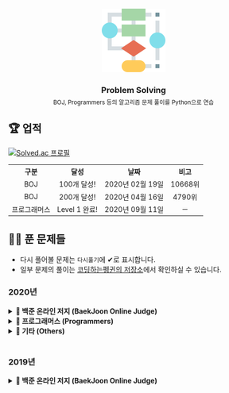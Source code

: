 <!-- PROJECT LOGO -->
<br />
<div align="center">
  <a href="https://github.com/coodingpenguin/repository-guideline">
    <img src="logo.png" alt="Logo" width="128" height="128">
  </a>
  <h3 style='border: none; margin-bottom: 5px;'>Problem Solving</h3>
  <small>BOJ, Programmers 등의 알고리즘 문제 풀이를 Python으로 연습</small>
</div>

## 🏆 업적

[![Solved.ac
프로필](http://mazassumnida.wtf/api/generate_badge?boj=unodostre)](https://solved.ac/unodostre)

<table>
    <tr>
        <th align="center">구분</th>
        <th align="center">달성</th>
        <th align="center">날짜</th>
        <th align="center">비고</th>
    </tr>
    <tr>
        <td align="center">BOJ</td>
        <td align="center">100개 달성!</td>
        <td align="center">2020년 02월 19일</td>
        <td align="center">10668위</td>
    </tr>
    <tr>
        <td align="center">BOJ</td>
        <td align="center">200개 달성!</td>
        <td align="center">2020년 04월 16일</td>
        <td align="center">4790위</td>
    </tr>
    <tr>
        <td align="center">프로그래머스</td>
        <td align="center">Level 1 완료!</td>
        <td align="center">2020년 09월 11일</td>
        <td align="center">─</td>
    </tr>
</table>

## 👩‍💻 푼 문제들

- 다시 풀어볼 문제는 `다시풀기`에 ✔로 표시합니다.
- 일부 문제의 풀이는 [코딩하는펭귄의 저장소](https://cooding-penguin.netlify.app/)에서 확인하실 수 있습니다.

### 2020년

<details markdown="1">
<summary><strong>📄 백준 온라인 저지 (BaekJoon Online Judge)</strong></summary>

<br/>

| 문제 번호 |                                 제목                                 | 다시 풀기 |
| :-------: | :------------------------------------------------------------------: | :-------: |
|   1546    |                 [평균](https://www.acmicpc.net/1546)                 |           |
|   2163    |        [초콜릿 자르기](https://www.acmicpc.net/problem/2163)         |           |
|   2525    |          [오븐 시계](https://www.acmicpc.net/problem/2525)           |           |
|   2530    |        [인공지능 시계](https://www.acmicpc.net/problem/2530)         |           |
|   2675    |         [문자열 반복](https://www.acmicpc.net/problem/2675)          |           |
|   2884    |           [알람시계](https://www.acmicpc.net/problem/2884)           |           |
|   2920    |             [음계](https://www.acmicpc.net/problem/2920)             |           |
|   2935    |             [소음](https://www.acmicpc.net/problem/2935)             |           |
|   3046    |              [R2](https://www.acmicpc.net/problem/3046)              |           |
|   5355    |          [화성 수학](https://www.acmicpc.net/problem/5355)           |           |
|   10699   |          [오늘날짜](https://www.acmicpc.net/problem/10699)           |           |
|   11653   |         [소인수분해](https://www.acmicpc.net/problem/11653)          |     ✔     |
|   2484    |         [주사위 네개](https://www.acmicpc.net/problem/2484)          |           |
|   9012    |             [괄호](https://www.acmicpc.net/problem/9012)             |           |
|   1789    |          [수들의 합](https://www.acmicpc.net/problem/1789)           |           |
|   10039   |          [평균 점수](https://www.acmicpc.net/problem/10039)          |           |
|   1934    |          [최소공배수](https://www.acmicpc.net/problem/1934)          |           |
|   4101    |            [크냐?](https://www.acmicpc.net/problem/4101)             |           |
|   2480    |         [주사위 세개](https://www.acmicpc.net/problem/2480)          |           |
|   10156   |            [과자](https://www.acmicpc.net/problem/10156)             |           |
|   3009    |          [네 번째 점](https://www.acmicpc.net/problem/3009)          |           |
|   2476    |         [주사위 게임](https://www.acmicpc.net/problem/2476)          |           |
|   2754    |          [학점 계산](https://www.acmicpc.net/problem/2754)           |           |
|   7567    |             [덩치](https://www.acmicpc.net/problem/7567)             |           |
|   5063    |             [TGN](https://www.acmicpc.net/problem/5063)              |           |
|   10102   |            [개표](https://www.acmicpc.net/problem/10102)             |           |
|   10886   |   [0 = not cute / 1 = cute](https://www.acmicpc.net/problem/10886)   |           |
|   10988   |    [팰린드롬인지 확인하기](https://www.acmicpc.net/problem/10988)    |           |
|   5086    |         [배수와 약수](https://www.acmicpc.net/problem/5086)          |           |
|   9610    |            [사분면](https://www.acmicpc.net/problem/9610)            |           |
|   9506    |         [약수들의 합](https://www.acmicpc.net/problem/9506)          |           |
|   10103   |         [주사위 게임](https://www.acmicpc.net/problem/10103)         |           |
|   10214   |          [Baseball](https://www.acmicpc.net/problem/10214)           |           |
|   11557   |   [Yangjojang of The Year](https://www.acmicpc.net/problem/11557)    |           |
|   1977    |          [완전제곱수](https://www.acmicpc.net/problem/1977)          |           |
|   11098   |       [첼시를 도와줘!](https://www.acmicpc.net/problem/11098)        |           |
|   5635    |             [생일](https://www.acmicpc.net/problem/5635)             |           |
|   1408    |              [24](https://www.acmicpc.net/problem/1408)              |           |
|   2440    |         [별 찍기 - 3](https://www.acmicpc.net/problem/2440)          |           |
|   2441    |         [별 찍기 - 4](https://www.acmicpc.net/problem/2441)          |           |
|   2609    |   [최대공약수와 최소공배수](https://www.acmicpc.net/problem/2609)    |           |
|   5565    |            [영수증](https://www.acmicpc.net/problem/5565)            |           |
|   10984   |      [내 학점을 구해줘](https://www.acmicpc.net/problem/10984)       |           |
|   10833   |            [사과](https://www.acmicpc.net/problem/10833)             |           |
|   2442    |         [별 찍기 - 5](https://www.acmicpc.net/problem/2442)          |           |
|   2443    |         [별 찍기 - 6](https://www.acmicpc.net/problem/2443)          |           |
|   2444    |         [별 찍기 - 7](https://www.acmicpc.net/problem/2444)          |           |
|   2522    |         [별 찍기 - 12](https://www.acmicpc.net/problem/2522)         |           |
|   2523    |         [별 찍기 - 13](https://www.acmicpc.net/problem/2523)         |           |
|   9325    |            [얼마?](https://www.acmicpc.net/problem/9325)             |           |
|   2445    |         [별 찍기 - 8](https://www.acmicpc.net/problem/2445)          |           |
|   2446    |         [별 찍기 - 9](https://www.acmicpc.net/problem/2446)          |           |
|   2010    |            [플러그](https://www.acmicpc.net/problem/2010)            |           |
|   5522    |          [카드 게임](https://www.acmicpc.net/problem/5522)           |           |
|   10178   |        [할로윈의 사탕](https://www.acmicpc.net/problem/10178)        |           |
|   9295    |            [주사위](https://www.acmicpc.net/problem/9295)            |           |
|   10569   |           [다면체](https://www.acmicpc.net/problem/10569)            |           |
|   2921    |            [도미노](https://www.acmicpc.net/problem/2921)            |           |
|   10995   |        [별 찍기 - 20](https://www.acmicpc.net/problem/10995)         |           |
|   10991   |        [별 찍기 - 16](https://www.acmicpc.net/problem/10991)         |           |
|   1978    |          [소수 찾기](https://www.acmicpc.net/problem/1978)           |           |
|   2581    |             [소수](https://www.acmicpc.net/problem/2581)             |           |
|   2501    |         [약수 구하기](https://www.acmicpc.net/problem/2501)          |           |
|   2475    |            [검증수](https://www.acmicpc.net/problem/2475)            |           |
|   2747    |         [피보나치 수](https://www.acmicpc.net/problem/2747)          |           |
|   2576    |             [홀수](https://www.acmicpc.net/problem/2576)             |           |
|   9085    |            [더하기](https://www.acmicpc.net/problem/9085)            |           |
|   2490    |            [윷놀이](https://www.acmicpc.net/problem/2490)            |           |
|   10797   |           [10부제](https://www.acmicpc.net/problem/10797)            |           |
|   2506    |           [점수계산](https://www.acmicpc.net/problem/2506)           |           |
|   2455    |         [지능형 기차](https://www.acmicpc.net/problem/2455)          |           |
|   1912    |            [연속합](https://www.acmicpc.net/problem/1912)            |     ✔     |
|   2908    |             [상수](https://www.acmicpc.net/problem/2908)             |           |
|   2460    |        [지능형 기차 2](https://www.acmicpc.net/problem/2460)         |           |
|   2592    |            [대표값](https://www.acmicpc.net/problem/2592)            |           |
|   2711    |        [오타맨 고창영](https://www.acmicpc.net/problem/2711)         |           |
|   2953    |        [나는 요리사다](https://www.acmicpc.net/problem/2953)         |           |
|   1292    |        [쉽게 푸는 문제](https://www.acmicpc.net/problem/1292)        |     ✔     |
|   3460    |            [이진수](https://www.acmicpc.net/problem/3460)            |     ✔     |
|   10807   |          [개수 세기](https://www.acmicpc.net/problem/10807)          |           |
|   5054    |          [주차의 신](https://www.acmicpc.net/problem/5054)           |           |
|   2822    |          [점수 계산](https://www.acmicpc.net/problem/2822)           |           |
|   2750    |         [수 정렬하기](https://www.acmicpc.net/problem/2750)          |           |
|   2752    |           [세수정렬](https://www.acmicpc.net/problem/2752)           |           |
|   1037    |             [약수](https://www.acmicpc.net/problem/1037)             |           |
|   5543    |           [상근날드](https://www.acmicpc.net/problem/5543)           |           |
|   2587    |           [대표값2](https://www.acmicpc.net/problem/2587)            |           |
|   1427    |         [소트인사이드](https://www.acmicpc.net/problem/1427)         |           |
|   2309    |          [일곱난쟁이](https://www.acmicpc.net/problem/2309)          |           |
|   9076    |          [점수 집계](https://www.acmicpc.net/problem/9076)           |           |
|   2693    |         [N번째 큰 수](https://www.acmicpc.net/problem/2693)          |           |
|   5176    |          [대회 자리](https://www.acmicpc.net/problem/5176)           |           |
|   10773   |            [제로](https://www.acmicpc.net/problem/10773)             |           |
|   3040    |   [백설 공주와 일곱 난쟁이](https://www.acmicpc.net/problem/3040)    |           |
|   10809   |         [알파벳 찾기](https://www.acmicpc.net/problem/10809)         |           |
|   3058    |        [짝수를 찾아라](https://www.acmicpc.net/problem/3058)         |           |
|   5800    |          [성적 통계](https://www.acmicpc.net/problem/5800)           |           |
|   5576    |           [콘테스트](https://www.acmicpc.net/problem/5576)           |           |
|   10870   |        [피보나치 수 5](https://www.acmicpc.net/problem/10870)        |           |
|   11047   |           [동전 0](https://www.acmicpc.net/problem/11047)            |     ✔     |
|   2743    |        [단어 길이 재기](https://www.acmicpc.net/problem/2743)        |           |
|   2744    |       [대소문자 바꾸기](https://www.acmicpc.net/problem/2744)        |           |
|   2902    |      [KMP는 왜 KMP일까?](https://www.acmicpc.net/problem/2902)       |           |
|   1357    |         [뒤집힌 덧셈](https://www.acmicpc.net/problem/1357)          |           |
|   10987   |         [모음의 개수](https://www.acmicpc.net/problem/10987)         |           |
|   4458    |      [첫 글자를 대문자로](https://www.acmicpc.net/problem/4458)      |           |
|   11654   |         [아스키 코드](https://www.acmicpc.net/problem/11654)         |           |
|   11720   |          [숫자의 합](https://www.acmicpc.net/problem/11720)          |           |
|   11721   |    [열 개씩 끊어 출력하기](https://www.acmicpc.net/problem/11721)    |           |
|   10821   |         [정수의 개수](https://www.acmicpc.net/problem/10821)         |           |
|   10808   |         [알파벳 개수](https://www.acmicpc.net/problem/10808)         |           |
|   1157    |          [단어 공부](https://www.acmicpc.net/problem/1157)           |           |
|   5218    |         [알파벳 거리](https://www.acmicpc.net/problem/5218)          |           |
|   11365   |         [!밀비 급일](https://www.acmicpc.net/problem/11365)          |           |
|   11170   |          [0의 개수](https://www.acmicpc.net/problem/11170)           |           |
|   11655   |            [ROT13](https://www.acmicpc.net/problem/11655)            |           |
|   1676    |      [팩토리얼 0의 개수](https://www.acmicpc.net/problem/1676)       |           |
|   2605    |          [줄 세우기](https://www.acmicpc.net/problem/2605)           |           |
|   2447    |         [별 찍기 - 10](https://www.acmicpc.net/problem/2447)         |     ✔     |
|   2606    |           [바이러스](https://www.acmicpc.net/problem/2606)           |     ✔     |
|   11719   |      [그대로 출력하기 2](https://www.acmicpc.net/problem/11719)      |           |
|   1924    |            [2007년](https://www.acmicpc.net/problem/1924)            |           |
|   10992   |        [별 찍기 - 17](https://www.acmicpc.net/problem/10992)         |           |
|   4673    |          [셀프 넘버](https://www.acmicpc.net/problem/4673)           |           |
|   14681   |        [사분면 고르기](https://www.acmicpc.net/problem/14681)        |           |
|   10996   |        [별 찍기 - 21](https://www.acmicpc.net/problem/10996)         |           |
|   2607    |         [비슷한 단어](https://www.acmicpc.net/problem/2607)          |     ✔     |
|   1065    |             [한수](https://www.acmicpc.net/problem/1065)             |           |
|   1152    |         [단어의 개수](https://www.acmicpc.net/problem/1152)          |           |
|   5622    |            [다이얼](https://www.acmicpc.net/problem/5622)            |           |
|   2941    |      [크로아티아 알파벳](https://www.acmicpc.net/problem/2941)       |           |
|   1316    |        [그룹 단어 체커](https://www.acmicpc.net/problem/1316)        |           |
|   1712    |          [손익분기점](https://www.acmicpc.net/problem/1712)          |           |
|   2839    |          [설탕 배달](https://www.acmicpc.net/problem/2839)           |     ✔     |
|   2292    |             [벌집](https://www.acmicpc.net/problem/2292)             |           |
|   1193    |           [분수찾기](https://www.acmicpc.net/problem/1193)           |           |
|   2869    |    [달팽이는 올라가고 싶다](https://www.acmicpc.net/problem/2869)    |           |
|   10250   |          [ACM 호텔](https://www.acmicpc.net/problem/10250)           |           |
|   2755    |      [부녀회장이 될테야](https://www.acmicpc.net/problem/2755)       |           |
|   17283   |         [I am Groot](https://www.acmicpc.net/problem/17283)          |           |
|   1011    | [Fly me to the Alpha Centauri](https://www.acmicpc.net/problem/1011) |     ✔     |
|   1929    |         [소수 구하기](https://www.acmicpc.net/problem/1929)          |     ✔     |
|   4948    |        [베트르랑 공준](https://www.acmicpc.net/problem/4948)         |           |
|   9020    |       [골드바흐의 추측](https://www.acmicpc.net/problem/9020)        |     ✔     |
|   1085    |      [직사각형에서 탈출](https://www.acmicpc.net/problem/1085)       |           |
|   4153    |          [직각삼각형](https://www.acmicpc.net/problem/4153)          |           |
|   3053    |         [택시 기하학](https://www.acmicpc.net/problem/3053)          |           |
|   1002    |             [터렛](https://www.acmicpc.net/problem/1002)             |           |
|   11729   |     [하노이 탑 이동 순서](https://www.acmicpc.net/problem/11729)     |           |
|   2798    |            [블랙잭](https://www.acmicpc.net/problem/2798)            |           |
|   2231    |            [분해합](https://www.acmicpc.net/problem/2231)            |     ✔     |
|   7568    |             [덩치](https://www.acmicpc.net/problem/7568)             |           |
|   1018    |      [체스판 다시 칠하기](https://www.acmicpc.net/problem/1018)      |           |
|   1436    |         [영화감독 숌](https://www.acmicpc.net/problem/1436)          |           |
|   2751    |        [수 정렬하기 2](https://www.acmicpc.net/problem/2751)         |           |
|   10989   |        [수 정렬하기 3](https://www.acmicpc.net/problem/10989)        |           |
|   2108    |            [통계학](https://www.acmicpc.net/problem/2108)            |           |
|   11650   |        [좌표 정렬하기](https://www.acmicpc.net/problem/11650)        |           |
|   11651   |       [좌표 정렬하기 2](https://www.acmicpc.net/problem/11651)       |           |
|   1181    |          [단어 정렬](https://www.acmicpc.net/problem/1181)           |           |
|   10814   |         [나이순 정렬](https://www.acmicpc.net/problem/10814)         |           |
|   15649   |          [N과 M (1)](https://www.acmicpc.net/problem/15649)          |           |
|   15650   |          [N과 M (2)](https://www.acmicpc.net/problem/15650)          |           |
|   15651   |          [N과 M (3)](https://www.acmicpc.net/problem/15651)          |           |
|   15652   |          [N과 M (4)](https://www.acmicpc.net/problem/15652)          |           |
|   9663    |           [N-Queen](https://www.acmicpc.net/problem/9663)            |     ✔     |
|   2580    |            [스도쿠](https://www.acmicpc.net/problem/2580)            |     ✔     |
|   11050   |         [이항 계수 1](https://www.acmicpc.net/problem/11050)         |           |
|   14888   |       [연산자 끼워넣기](https://www.acmicpc.net/problem/14888)       |           |
|   14889   |        [스타트와 링크](https://www.acmicpc.net/problem/1489)         |           |
|   2748    |        [피보나치 수 2](https://www.acmicpc.net/problem/2748)         |           |
|   1003    |      [10피보나치 함수03](https://www.acmicpc.net/problem/1003)       |           |
|   1904    |            [01타일](https://www.acmicpc.net/problem/1904)            |           |
|   9461    |         [파도반 수열](https://www.acmicpc.net/problem/9461)          |           |
|   1149    |           [RGB거리](https://www.acmicpc.net/problem/1149)            |           |
|   1932    |         [정수 삼각형](https://www.acmicpc.net/problem/1932)          |     ✔     |
|   2579    |         [계단 오르기](https://www.acmicpc.net/problem/2579)          |     ✔     |
|   1463    |          [1로 만들기](https://www.acmicpc.net/problem/1463)          |     ✔     |
|   1271    |         [엄청난 부자2](https://www.acmicpc.net/problem/1271)         |           |
|   1550    |            [16진수](https://www.acmicpc.net/problem/1550)            |           |
|   10844   |        [쉬운 계단 수](https://www.acmicpc.net/problem/10844)         |           |
|   2156    |         [포도주 시식](https://www.acmicpc.net/problem/2156)          |     ✔     |
|   11053   | [가장 긴 증가하는 부분 수열](https://www.acmicpc.net/problem/11053)  |           |
|   11054   | [가장 긴 바이토닉 부분 수열](https://www.acmicpc.net/problem/11054)  |           |
|   3036    |              [링](https://www.acmicpc.net/problem/3036)              |           |
|   2565    |            [전깃줄](https://www.acmicpc.net/problem/2565)            |     ✔     |
|   9251    |             [LCS](https://www.acmicpc.net/problem/9251)              |     ✔     |
|   12865   |         [평범한 배낭](https://www.acmicpc.net/problem/12865)         |     ✔     |
|   18406   |       [럭키 스트레이트](https://www.acmicpc.net/problem/18406)       |           |
|   1931    |          [회의실배정](https://www.acmicpc.net/problem/1931)          |     ✔     |
|   1541    |        [잃어버린 괄호](https://www.acmicpc.net/problem/1541)         |           |
|   2981    |             [검문](https://www.acmicpc.net/problem/2981)             |     ✔     |
|   11051   |         [이항 계수 2](https://www.acmicpc.net/problem/11051)         |           |
|   10828   |            [스택](https://www.acmicpc.net/problem/10828)             |           |
|   9375    |        [패션왕 신해빈](https://www.acmicpc.net/problem/9375)         |     ✔     |
|   2004    |        [조합 0의 개수](https://www.acmicpc.net/problem/2004)         |     ✔     |
|   4949    |        [균형잡힌 세상](https://www.acmicpc.net/problem/4949)         |           |
|   1874    |          [스택 수열](https://www.acmicpc.net/problem/1874)           |           |
|   18258   |             [큐2](https://www.acmicpc.net/problem/18258)             |           |

</details>

<details markdown="1">
<summary><strong>📄 프로그래머스 (Programmers)</strong></summary>

<br/>

|  레벨   |                                           제목                                           | 다시 풀기 |
| :-----: | :--------------------------------------------------------------------------------------: | :-------: |
| Level 1 |       [직사각형 별찍기](https://programmers.co.kr/learn/courses/30/lessons/12969)        |           |
| Level 1 |         [행렬의 덧셈](https://programmers.co.kr/learn/courses/30/lessons/12950)          |           |
| Level 1 |    [수박수박수박수박수박수](https://programmers.co.kr/learn/courses/30/lessons/12922)    |           |
| Level 1 |     [크레인 인형뽑기 게임](https://programmers.co.kr/learn/courses/30/lessons/64061)     |           |
| Level 1 |      [완주하지 못한 선수](https://programmers.co.kr/learn/courses/30/lessons/42576)      |           |
| Level 1 |         [평균 구하기](https://programmers.co.kr/learn/courses/30/lessons/12944)          |           |
| Level 1 |           [모의고사](https://programmers.co.kr/learn/courses/30/lessons/42840)           |           |
| Level 1 |            [체육복](https://programmers.co.kr/learn/courses/30/lessons/42862)            |           |
| Level 1 |           [K번째 수](https://programmers.co.kr/learn/courses/30/lessons/42748)           |           |
| Level 1 |            [2016년](https://programmers.co.kr/learn/courses/30/lessons/12901)            |           |
| Level 1 |     [가운데 글자 가져오기](https://programmers.co.kr/learn/courses/30/lessons/12903)     |           |
| Level 1 |       [같은 숫자는 싫어](https://programmers.co.kr/learn/courses/30/lessons/12906)       |           |
| Level 1 |      [두 정수 사이의 합](https://programmers.co.kr/learn/courses/30/lessons/12912)       |           |
| Level 1 | [문자열 내 마음대로 정렬하기](https://programmers.co.kr/learn/courses/30/lessons/12915)  |           |
| Level 1 |    [문자열 내 p와 y의 개수](https://programmers.co.kr/learn/courses/30/lessons/12916)    |           |
| Level 1 | [문자열 내림차순으로 배치하기](https://programmers.co.kr/learn/courses/30/lessons/12917) |           |
| Level 1 |      [문자열 다루기 기본](https://programmers.co.kr/learn/courses/30/lessons/12918)      |           |
| Level 1 |     [서울에서 김서방 찾기](https://programmers.co.kr/learn/courses/30/lessons/12919)     |           |
| Level 1 |     [나누어 떨어지는 배열](https://programmers.co.kr/learn/courses/30/lessons/12910)     |           |
| Level 1 |          [소수 찾기](https://programmers.co.kr/learn/courses/30/lessons/12921)           |           |
| Level 1 |     [문자열 정수로 바꾸기](https://programmers.co.kr/learn/courses/30/lessons/12925)     |           |
| Level 1 |          [시저 암호](https://programmers.co.kr/learn/courses/30/lessons/12926)           |           |
| Level 1 |          [약수의 합](https://programmers.co.kr/learn/courses/30/lessons/12928)           |           |
| Level 1 |      [이상한 문자 만들기](https://programmers.co.kr/learn/courses/30/lessons/12930)      |           |
| Level 1 |        [자릿수 더하기](https://programmers.co.kr/learn/courses/30/lessons/12931)         |           |
| Level 1 | [자연수 뒤집어 배열로 만들기](https://programmers.co.kr/learn/courses/30/lessons/12932)  |           |
| Level 1 |  [정수 내림차순으로 배치하기](https://programmers.co.kr/learn/courses/30/lessons/12933)  |           |
| Level 1 |       [정수 제곱근 판별](https://programmers.co.kr/learn/courses/30/lessons/12934)       |           |
| Level 1 |    [제일 작은 수 제거하기](https://programmers.co.kr/learn/courses/30/lessons/12935)     |           |
| Level 1 |         [짝수와 홀수](https://programmers.co.kr/learn/courses/30/lessons/12937)          |           |
| Level 1 |           [하샤드수](https://programmers.co.kr/learn/courses/30/lessons/12947)           |           |
| Level 1 |      [핸드폰 번호 가리기](https://programmers.co.kr/learn/courses/30/lessons/12948)      |           |
| Level 1 | [x만큼 간격이 있는 n개의 숫자](https://programmers.co.kr/learn/courses/30/lessons/12954) |           |
| Level 1 |         [콜라츠 추측](https://programmers.co.kr/learn/courses/30/lessons/12943)          |           |
| Level 1 |             [예산](https://programmers.co.kr/learn/courses/30/lessons/12982)             |           |
| Level 1 |           [비밀지도](https://programmers.co.kr/learn/courses/30/lessons/17681)           |           |
| Level 1 |            [실패율](https://programmers.co.kr/learn/courses/30/lessons/42889)            |           |
| Level 1 |   [최대공약수와 최소공배수](https://programmers.co.kr/learn/courses/30/lessons/12940)    |           |
| Level 1 |           [다트게임](https://programmers.co.kr/learn/courses/30/lessons/17682)           |           |
| Level 1 |     [두 개 뽑아서 더하기](https://programmers.co.kr/learn/courses/30/lessons/68644)      |           |
| Level 2 |       [다리를지나는트럭](https://programmers.co.kr/learn/courses/30/lessons/42583)       |     ✔     |
| Level 2 |         [멀쩡한사각형](https://programmers.co.kr/learn/courses/30/lessons/62048)         |     ✔     |
| Level 2 |          [주식 가격](https://programmers.co.kr/learn/courses/30/lessons/42584)           |           |
| Level 2 |           [스킬트리](https://programmers.co.kr/learn/courses/30/lessons/49993)           |           |
| Level 2 |           [기능개발](https://programmers.co.kr/learn/courses/30/lessons/42586)           |           |
| Level 2 |            [프린터](https://programmers.co.kr/learn/courses/30/lessons/42587)            |           |
| Level 2 |        [124나라의 숫자](https://programmers.co.kr/learn/courses/30/lessons/12899)        |     ✔     |
| Level 2 |         [큰 수 만들기](https://programmers.co.kr/learn/courses/30/lessons/42883)         |     ✔     |
| Level 2 |         [문자열 압축](https://programmers.co.kr/learn/courses/30/lessons/60057)          |           |

<br/>
</details>

<details markdown="1">
<summary><strong>📄 기타 (Others)</strong></summary>

<br/>

|              출처               |                           제목                            | 다시 풀기 |
| :-----------------------------: | :-------------------------------------------------------: | :-------: |
| 이것이 취업을 위한 코딩테스트다 | [문자열 재정렬](./python-for-coding-test/문자열재정렬.py) |           |

</details>

<br/>

### 2019년

<details markdown="1">
<summary><strong>📄 백준 온라인 저지 (BaekJoon Online Judge)</strong></summary>

<br/>

| 문제 번호 |                                제목                                 | 다시 풀기 |
| :-------: | :-----------------------------------------------------------------: | :-------: |
|   11399   |            [ATM](https://www.acmicpc.net/problem/11399)             |           |
|   11052   |       [카드 구매하기](https://www.acmicpc.net/problem/11052)        |           |
|   2748    |        [피보나치 수 2](https://www.acmicpc.net/problem/2748)        |           |
|   1003    |        [피보나치 함수](https://www.acmicpc.net/problem/1003)        |           |
|   1904    |           [01타일](https://www.acmicpc.net/problem/1904)            |           |
|   9461    |         [파도반 수열](https://www.acmicpc.net/problem/9461)         |           |
|   1149    |           [RGB거리](https://www.acmicpc.net/problem/1149)           |           |
|   1932    |         [정수 삼각형](https://www.acmicpc.net/problem/1932)         |     ✔     |
|   2579    |         [계단 오르기](https://www.acmicpc.net/problem/2579)         |           |
|   1463    |         [1로 만들기](https://www.acmicpc.net/problem/1463)          |           |
|   10844   |        [쉬운 계단 수](https://www.acmicpc.net/problem/10844)        |           |
|   2156    |         [포도주 시식](https://www.acmicpc.net/problem/2156)         |     ✔     |
|   11053   | [가장 긴 증가하는 부분 수열](https://www.acmicpc.net/problem/11053) |           |
|   11054   | [가장 긴 바이토닉 부분 수열](https://www.acmicpc.net/problem/11054) |     ✔     |
|   2565    |           [전깃줄](https://www.acmicpc.net/problem/2565)            |     ✔     |
|   9251    |             [LCS](https://www.acmicpc.net/problem/9251)             |     ✔     |

</details>
